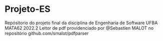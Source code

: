 # Projeto-ES
Repósitorio do projeto final da disciplina de Engenharia de Software UFBA MATA62 2022.2
Leitor de pdf providenciado por @Sebastien MALOT no repositório github.com/smalot/pdfparser
